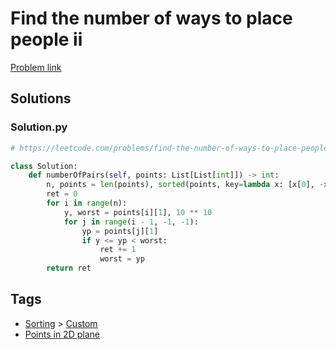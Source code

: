 # Find the number of ways to place people ii

[Problem link](https://leetcode.com/problems/find-the-number-of-ways-to-place-people-ii/)

## Solutions


### Solution.py
```py
# https://leetcode.com/problems/find-the-number-of-ways-to-place-people-ii/

class Solution:
    def numberOfPairs(self, points: List[List[int]]) -> int:
        n, points = len(points), sorted(points, key=lambda x: [x[0], -x[1]])
        ret = 0
        for i in range(n):
            y, worst = points[i][1], 10 ** 10
            for j in range(i - 1, -1, -1):
                yp = points[j][1]
                if y <= yp < worst:
                    ret += 1
                    worst = yp
        return ret
```
## Tags

* [Sorting](/README.md#Sorting) > [Custom](/README.md#Sorting-Custom)
* [Points in 2D plane](/README.md#Points_in_2D_plane)
